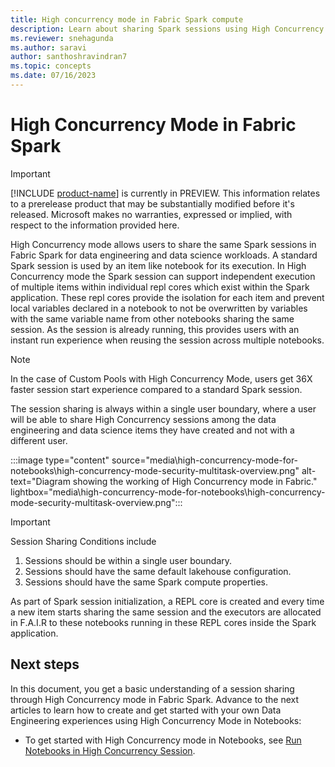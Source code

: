 ```yaml
---
title: High concurrency mode in Fabric Spark compute
description: Learn about sharing Spark sessions using High Concurrency Mode in Microsoft Fabric for Data Engineering and Data Science workloads
ms.reviewer: snehagunda
ms.author: saravi
author: santhoshravindran7
ms.topic: concepts
ms.date: 07/16/2023
---
```


# High Concurrency Mode in Fabric Spark

> [!IMPORTANT]
> [!INCLUDE [product-name](../includes/product-name.md)] is currently in PREVIEW. This information relates to a prerelease product that may be substantially modified before it's released. Microsoft makes no warranties, expressed or implied, with respect to the information provided here.

High Concurrency mode allows users to share the same Spark sessions in Fabric Spark for data engineering and data science workloads. A standard Spark session is used by an item like notebook for its execution. In High Concurrency mode the Spark session can support independent execution of multiple items within individual repl cores which exist within the Spark application. These repl cores provide the isolation for each item and prevent local variables declared in a notebook to not be overwritten by variables with the same variable name from other notebooks sharing the same session. 
As the session is already running, this provides users with an instant run experience when reusing the session across multiple notebooks. 

> [!NOTE]
> In the case of Custom Pools with High Concurrency Mode, users get 36X faster session start experience compared to a standard Spark session.

The session sharing is always within a single user boundary, where a user will be able to share High Concurrency sessions among the data engineering and data science items they have created and not with a different user. 

:::image type="content" source="media\high-concurrency-mode-for-notebooks\high-concurrency-mode-security-multitask-overview.png" alt-text="Diagram showing the working of High Concurrency mode in Fabric." lightbox="media\high-concurrency-mode-for-notebooks\high-concurrency-mode-security-multitask-overview.png":::

> [!IMPORTANT]
> Session Sharing Conditions include
>  1. Sessions should be within a single user boundary.
>  2. Sessions should have the same default lakehouse configuration.
>  3. Sessions should have the same Spark compute properties.

As part of Spark session initialization,  a REPL core is created and every time a new item starts sharing the same session and the executors are allocated in F.A.I.R to these notebooks running in these REPL cores inside the Spark application. 
 

## Next steps

In this document, you get a basic understanding of a session sharing through High Concurrency mode in Fabric Spark. Advance to the next articles to learn how to create and get started with your own Data Engineering experiences using High Concurrency Mode in Notebooks:

- To get started with High Concurrency mode in Notebooks, see [Run Notebooks in High Concurrency Session](configure-high-concurrency-session-notebooks.md).

